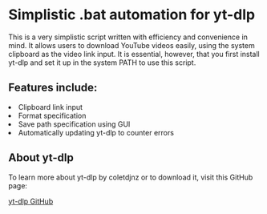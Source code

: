<h1>Simplistic .bat automation for yt-dlp</h1>
<p>This is a very simplistic script written with efficiency and convenience in mind. It allows users to download YouTube videos easily, using the system clipboard as the video link input. It is essential, however, that you first install yt-dlp and set it up in the system PATH to use this script.</p>
<h2>Features include:</h2>
<li>Clipboard link input</li>
<li>Format specification</li>
<li>Save path specification using GUI</li>
<li>Automatically updating yt-dlp to counter errors</li>
<h2>About yt-dlp</h2>
<p>To learn more about yt-dlp by coletdjnz or to download it, visit this GitHub page:</p>
<a href="https://github.com/yt-dlp/yt-dlp">yt-dlp GitHub</a>

